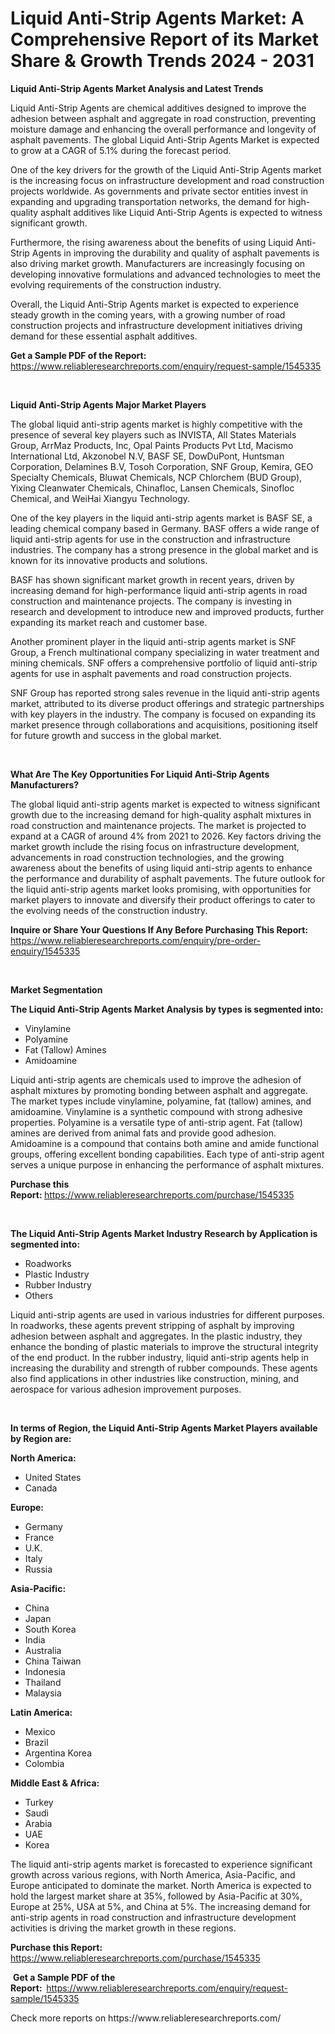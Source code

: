 <p><h1>Liquid Anti-Strip Agents Market: A Comprehensive Report of its Market Share & Growth Trends 2024 - 2031</h1></p><p><strong>Liquid Anti-Strip Agents Market Analysis and Latest Trends</strong></p>
<p><p>Liquid Anti-Strip Agents are chemical additives designed to improve the adhesion between asphalt and aggregate in road construction, preventing moisture damage and enhancing the overall performance and longevity of asphalt pavements. The global Liquid Anti-Strip Agents Market is expected to grow at a CAGR of 5.1% during the forecast period.</p><p>One of the key drivers for the growth of the Liquid Anti-Strip Agents market is the increasing focus on infrastructure development and road construction projects worldwide. As governments and private sector entities invest in expanding and upgrading transportation networks, the demand for high-quality asphalt additives like Liquid Anti-Strip Agents is expected to witness significant growth.</p><p>Furthermore, the rising awareness about the benefits of using Liquid Anti-Strip Agents in improving the durability and quality of asphalt pavements is also driving market growth. Manufacturers are increasingly focusing on developing innovative formulations and advanced technologies to meet the evolving requirements of the construction industry.</p><p>Overall, the Liquid Anti-Strip Agents market is expected to experience steady growth in the coming years, with a growing number of road construction projects and infrastructure development initiatives driving demand for these essential asphalt additives.</p></p>
<p><strong>Get a Sample PDF of the Report:&nbsp;</strong> <a href="https://www.reliableresearchreports.com/enquiry/request-sample/1545335">https://www.reliableresearchreports.com/enquiry/request-sample/1545335</a></p>
<p>&nbsp;</p>
<p><strong>Liquid Anti-Strip Agents Major Market Players</strong></p>
<p><p>The global liquid anti-strip agents market is highly competitive with the presence of several key players such as INVISTA, All States Materials Group, ArrMaz Products, Inc, Opal Paints Products Pvt Ltd, Macismo International Ltd, Akzonobel N.V, BASF SE, DowDuPont, Huntsman Corporation, Delamines B.V, Tosoh Corporation, SNF Group, Kemira, GEO Specialty Chemicals, Bluwat Chemicals, NCP Chlorchem (BUD Group), Yixing Cleanwater Chemicals, Chinafloc, Lansen Chemicals, Sinofloc Chemical, and WeiHai Xiangyu Technology.</p><p>One of the key players in the liquid anti-strip agents market is BASF SE, a leading chemical company based in Germany. BASF offers a wide range of liquid anti-strip agents for use in the construction and infrastructure industries. The company has a strong presence in the global market and is known for its innovative products and solutions.</p><p>BASF has shown significant market growth in recent years, driven by increasing demand for high-performance liquid anti-strip agents in road construction and maintenance projects. The company is investing in research and development to introduce new and improved products, further expanding its market reach and customer base.</p><p>Another prominent player in the liquid anti-strip agents market is SNF Group, a French multinational company specializing in water treatment and mining chemicals. SNF offers a comprehensive portfolio of liquid anti-strip agents for use in asphalt pavements and road construction projects.</p><p>SNF Group has reported strong sales revenue in the liquid anti-strip agents market, attributed to its diverse product offerings and strategic partnerships with key players in the industry. The company is focused on expanding its market presence through collaborations and acquisitions, positioning itself for future growth and success in the global market.</p></p>
<p>&nbsp;</p>
<p><strong>What Are The Key Opportunities For Liquid Anti-Strip Agents Manufacturers?</strong></p>
<p><p>The global liquid anti-strip agents market is expected to witness significant growth due to the increasing demand for high-quality asphalt mixtures in road construction and maintenance projects. The market is projected to expand at a CAGR of around 4% from 2021 to 2026. Key factors driving the market growth include the rising focus on infrastructure development, advancements in road construction technologies, and the growing awareness about the benefits of using liquid anti-strip agents to enhance the performance and durability of asphalt pavements. The future outlook for the liquid anti-strip agents market looks promising, with opportunities for market players to innovate and diversify their product offerings to cater to the evolving needs of the construction industry.</p></p>
<p><strong>Inquire or Share Your Questions If Any Before Purchasing This Report:</strong> <a href="https://www.reliableresearchreports.com/enquiry/pre-order-enquiry/1545335">https://www.reliableresearchreports.com/enquiry/pre-order-enquiry/1545335</a></p>
<p>&nbsp;</p>
<p><strong>Market Segmentation</strong></p>
<p><strong>The Liquid Anti-Strip Agents Market Analysis by types is segmented into:</strong></p>
<p><ul><li>Vinylamine</li><li>Polyamine</li><li>Fat (Tallow) Amines</li><li>Amidoamine</li></ul></p>
<p><p>Liquid anti-strip agents are chemicals used to improve the adhesion of asphalt mixtures by promoting bonding between asphalt and aggregate. The market types include vinylamine, polyamine, fat (tallow) amines, and amidoamine. Vinylamine is a synthetic compound with strong adhesive properties. Polyamine is a versatile type of anti-strip agent. Fat (tallow) amines are derived from animal fats and provide good adhesion. Amidoamine is a compound that contains both amine and amide functional groups, offering excellent bonding capabilities. Each type of anti-strip agent serves a unique purpose in enhancing the performance of asphalt mixtures.</p></p>
<p><strong>Purchase this Report:&nbsp;</strong><a href="https://www.reliableresearchreports.com/purchase/1545335">https://www.reliableresearchreports.com/purchase/1545335</a></p>
<p>&nbsp;</p>
<p><strong>The Liquid Anti-Strip Agents Market Industry Research by Application is segmented into:</strong></p>
<p><ul><li>Roadworks</li><li>Plastic Industry</li><li>Rubber Industry</li><li>Others</li></ul></p>
<p><p>Liquid anti-strip agents are used in various industries for different purposes. In roadworks, these agents prevent stripping of asphalt by improving adhesion between asphalt and aggregates. In the plastic industry, they enhance the bonding of plastic materials to improve the structural integrity of the end product. In the rubber industry, liquid anti-strip agents help in increasing the durability and strength of rubber compounds. These agents also find applications in other industries like construction, mining, and aerospace for various adhesion improvement purposes.</p></p>
<p>&nbsp;</p>
<p><strong>In terms of Region, the Liquid Anti-Strip Agents Market Players available by Region are:</strong></p>
<p>
    <p> <strong> North America: </strong>
        <ul>
            <li>United States</li>
            <li>Canada</li>
        </ul>
        </p> 
    <p> <strong> Europe: </strong>
        <ul>
            <li>Germany</li>
            <li>France</li>
            <li>U.K.</li>
            <li>Italy</li>
            <li>Russia</li>
        </ul>
        </p> 
    <p> <strong> Asia-Pacific: </strong>
        <ul>
            <li>China</li>
            <li>Japan</li>
            <li>South Korea</li>
            <li>India</li>
            <li>Australia</li>
            <li>China Taiwan</li>
            <li>Indonesia</li>
            <li>Thailand</li>
            <li>Malaysia</li>
        </ul>
        </p> 
    <p> <strong> Latin America: </strong>
        <ul>
            <li>Mexico</li>
            <li>Brazil</li>
            <li>Argentina Korea</li>
            <li>Colombia</li>
        </ul>
        </p> 
    <p> <strong> Middle East & Africa: </strong>
        <ul>
            <li>Turkey</li>
            <li>Saudi</li>
            <li>Arabia</li>
            <li>UAE</li>
            <li>Korea</li>
        </ul>
    </p>
    </p>
<p><p>The liquid anti-strip agents market is forecasted to experience significant growth across various regions, with North America, Asia-Pacific, and Europe anticipated to dominate the market. North America is expected to hold the largest market share at 35%, followed by Asia-Pacific at 30%, Europe at 25%, USA at 5%, and China at 5%. The increasing demand for anti-strip agents in road construction and infrastructure development activities is driving the market growth in these regions.</p></p>
<p><strong>Purchase this Report: </strong><a href="https://www.reliableresearchreports.com/purchase/1545335">https://www.reliableresearchreports.com/purchase/1545335</a></p>
<p>&nbsp;<strong>Get a Sample PDF of the Report:&nbsp;&nbsp;</strong><a href="https://www.reliableresearchreports.com/enquiry/request-sample/1545335">https://www.reliableresearchreports.com/enquiry/request-sample/1545335</a></p>
<p><strong></strong></p>
<p>Check more reports on https://www.reliableresearchreports.com/</p>